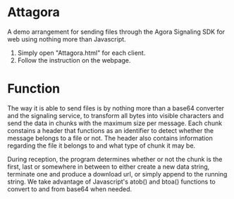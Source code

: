 # Attagora
A demo arrangement for sending files through the Agora Signaling SDK for web using nothing more than Javascript.

1. Simply open "Attagora.html" for each client.
2. Follow the instruction on the webpage.

# Function

The way it is able to send files is by nothing more than a base64 converter and the signaling service, to transform all bytes into visible characters and send the data in chunks with the maximum size per message. Each chunk constains a header that functions as an identifier to detect whether the message belongs to a file or not. The header also contains information regarding the file it belongs to and what type of chunk it may be.

During reception, the program determines whether or not the chunk is the first, last or somewhere in between to either create a new data string, terminate one and produce a download url, or simply append to the running string. We take advantage of Javascript's atob() and btoa() functions to convert to and from base64 when needed. 
